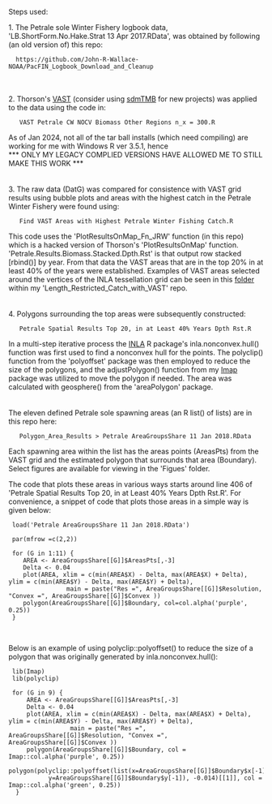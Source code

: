
Steps used:

1\. The Petrale sole Winter Fishery logbook data, 'LB.ShortForm.No.Hake.Strat 13 Apr 2017.RData', was obtained by following (an old version of) this repo:

      https://github.com/John-R-Wallace-NOAA/PacFIN_Logbook_Download_and_Cleanup
<br><br>
2\. Thorson's [VAST](https://github.com/James-Thorson-NOAA/VAST]) (consider using [sdmTMB](https://pbs-assess.github.io/sdmTMB/) for new projects) was applied to the data using the code in:

       VAST Petrale CW NOCV Biomass Other Regions n_x = 300.R
As of Jan 2024, not all of the tar ball installs (which need compiling) are working for me with Windows R ver 3.5.1, hence <br> *** ONLY MY LEGACY COMPLIED VERSIONS HAVE ALLOWED ME TO STILL MAKE THIS WORK ***       
<br><br>
3\. The raw data (DatG) was compared for consistence with VAST grid results using bubble plots and areas with the highest catch in the Petrale Winter Fishery were found using:

       Find VAST Areas with Highest Petrale Winter Fishing Catch.R

This code uses the 'PlotResultsOnMap_Fn_JRW' function (in this repo) which is a hacked version of Thorson's 'PlotResultsOnMap' function. 'Petrale.Results.Biomass.Stacked.Dpth.Rst' is that output row stacked [rbind()] by year. From that data the VAST areas that are in the top 20% in at least 40% of the years were established. Examples of VAST areas selected around the vertices of the INLA tessellation grid can be seen in this [folder](https://github.com/John-R-Wallace-NOAA/Length_Restricted_Catch_with_VAST/tree/master/VAST_Region_Method_Comparison_using_Small_Dover/2018-07-03_DOVR_WCGBTS_LM17_v4_1_0_AS_nx%3D600%20-%20Region%20%3D%20Other/Figs/All%20Areas%2C%20Random%20Col%2C%20Top%2015per%20in%206_13%20Years) within my 'Length_Restricted_Catch_with_VAST' repo.
<br><br><br>
4\. Polygons surrounding the top areas were subsequently constructed:

       Petrale Spatial Results Top 20, in at Least 40% Years Dpth Rst.R

In a multi-step iterative process the [INLA](www.r-inla.org) R package's inla.nonconvex.hull() function was first used to find a nonconvex hull for the points. The polyclip() function from the 'polyoffset' package was then employed to reduce the size of the polygons, and the adjustPolygon() function from my [Imap](https://github.com/John-R-Wallace-NOAA/Imap) package was utilized to move the polygon if needed.  The area was calculated with geosphere() from the 'areaPolygon' package.
<br><br><br>
The eleven defined Petrale sole spawning areas (an R list() of lists) are in this repo here:

       Polygon_Area_Results > Petrale AreaGroupsShare 11 Jan 2018.RData
       
Each spawning area within the list has the areas points (AreasPts) from the VAST grid and the estimated polygon that surrounds that area (Boundary). Select figures are available for viewing in the 'Figues' folder.

The code that plots these areas in various ways starts around line 406 of 'Petrale Spatial Results Top 20, in at Least 40% Years Dpth Rst.R'. For convenience, a snippet of code that plots those areas in a simple way is given below:


     load('Petrale AreaGroupsShare 11 Jan 2018.RData')
     
     par(mfrow =c(2,2))
     
     for (G in 1:11) {
        AREA <- AreaGroupsShare[[G]]$AreasPts[,-3]
        Delta <- 0.04
        plot(AREA, xlim = c(min(AREA$X) - Delta, max(AREA$X) + Delta), ylim = c(min(AREA$Y) - Delta, max(AREA$Y) + Delta), 
                    main = paste("Res =", AreaGroupsShare[[G]]$Resolution, "Convex =", AreaGroupsShare[[G]]$Convex ))
        polygon(AreaGroupsShare[[G]]$Boundary, col=col.alpha('purple', 0.25))
     }	

<br>

Below is an example of using polyclip::polyoffset() to reduce the size of a polygon that was originally generated by inla.nonconvex.hull():

    
     lib(Imap)
     lib(polyclip)

     for (G in 9) {
         AREA <- AreaGroupsShare[[G]]$AreasPts[,-3]
         Delta <- 0.04
         plot(AREA, xlim = c(min(AREA$X) - Delta, max(AREA$X) + Delta), ylim = c(min(AREA$Y) - Delta, max(AREA$Y) + Delta), 
                     main = paste("Res =", AreaGroupsShare[[G]]$Resolution, "Convex =", AreaGroupsShare[[G]]$Convex ))
         polygon(AreaGroupsShare[[G]]$Boundary, col = Imap::col.alpha('purple', 0.25))
         polygon(polyclip::polyoffset(list(x=AreaGroupsShare[[G]]$Boundary$x[-1], 
               y=AreaGroupsShare[[G]]$Boundary$y[-1]), -0.014)[[1]], col = Imap::col.alpha('green', 0.25))
      }	
      




